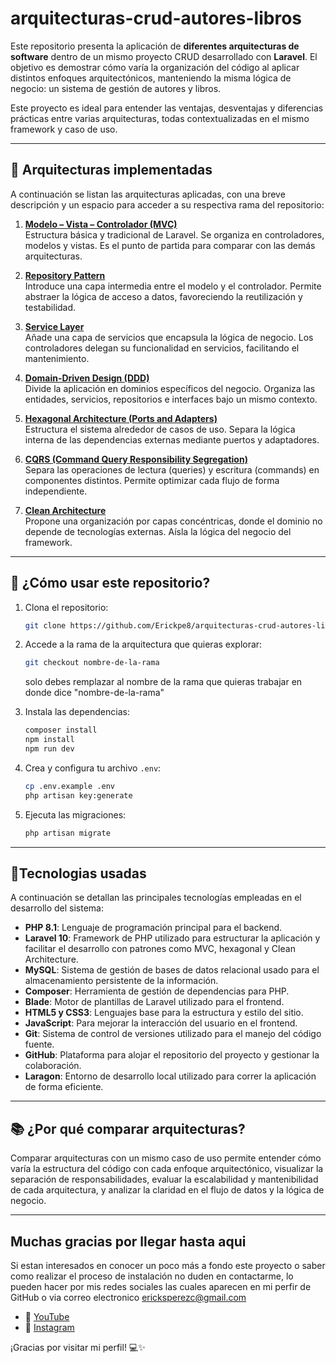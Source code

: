 
# arquitecturas-crud-autores-libros

Este repositorio presenta la aplicación de **diferentes arquitecturas de software** dentro de un mismo proyecto CRUD desarrollado con **Laravel**. El objetivo es demostrar cómo varía la organización del código al aplicar distintos enfoques arquitectónicos, manteniendo la misma lógica de negocio: un sistema de gestión de autores y libros.

Este proyecto es ideal para entender las ventajas, desventajas y diferencias prácticas entre varias arquitecturas, todas contextualizadas en el mismo framework y caso de uso.

---

## 📁 Arquitecturas implementadas

A continuación se listan las arquitecturas aplicadas, con una breve descripción y un espacio para acceder a su respectiva rama del repositorio:

1. **[Modelo – Vista – Controlador (MVC)](https://github.com/Erickpe8/arquitecturas-crud-autores-libros/tree/mvc)**  
   Estructura básica y tradicional de Laravel. Se organiza en controladores, modelos y vistas. Es el punto de partida para comparar con las demás arquitecturas.

2. **[Repository Pattern](https://github.com/Erickpe8/arquitecturas-crud-autores-libros/tree/repository-pattern)**  
   Introduce una capa intermedia entre el modelo y el controlador. Permite abstraer la lógica de acceso a datos, favoreciendo la reutilización y testabilidad.

3. **[Service Layer](https://github.com/Erickpe8/arquitecturas-crud-autores-libros/tree/service-layer)**  
   Añade una capa de servicios que encapsula la lógica de negocio. Los controladores delegan su funcionalidad en servicios, facilitando el mantenimiento.

4. **[Domain-Driven Design (DDD)](https://github.com/Erickpe8/arquitecturas-crud-autores-libros/tree/domain-driven-design)**  
   Divide la aplicación en dominios específicos del negocio. Organiza las entidades, servicios, repositorios e interfaces bajo un mismo contexto.

5. **[Hexagonal Architecture (Ports and Adapters)](https://github.com/Erickpe8/arquitecturas-crud-autores-libros/tree/hexagonal-architecture)**  
   Estructura el sistema alrededor de casos de uso. Separa la lógica interna de las dependencias externas mediante puertos y adaptadores.

6. **[CQRS (Command Query Responsibility Segregation)](https://github.com/Erickpe8/arquitecturas-crud-autores-libros/tree/CQRS-(command-query-responsibility-segregation))**  
   Separa las operaciones de lectura (queries) y escritura (commands) en componentes distintos. Permite optimizar cada flujo de forma independiente.

7. **[Clean Architecture](https://github.com/Erickpe8/arquitecturas-crud-autores-libros/tree/clean-architecture)**  
   Propone una organización por capas concéntricas, donde el dominio no depende de tecnologías externas. Aísla la lógica del negocio del framework.

---

## 🚀 ¿Cómo usar este repositorio?

1. Clona el repositorio:

   ```bash
   git clone https://github.com/Erickpe8/arquitecturas-crud-autores-libros.git
   ```
   

2. Accede a la rama de la arquitectura que quieras explorar:

   ```bash
   git checkout nombre-de-la-rama
   ```
   solo debes remplazar al nombre de la rama que quieras trabajar en donde dice "nombre-de-la-rama"

3. Instala las dependencias:

   ```bash
   composer install
   npm install
   npm run dev
   ```

4. Crea y configura tu archivo `.env`:

   ```bash
   cp .env.example .env
   php artisan key:generate
   ```

5. Ejecuta las migraciones:

   ```bash
   php artisan migrate
   ```

---
## 🤖Tecnologias usadas

A continuación se detallan las principales tecnologías empleadas en el desarrollo del sistema:

- **PHP 8.1**: Lenguaje de programación principal para el backend.
- **Laravel 10**: Framework de PHP utilizado para estructurar la aplicación y facilitar el desarrollo con patrones como MVC, hexagonal y Clean Architecture.
- **MySQL**: Sistema de gestión de bases de datos relacional usado para el almacenamiento persistente de la información.
- **Composer**: Herramienta de gestión de dependencias para PHP.
- **Blade**: Motor de plantillas de Laravel utilizado para el frontend.
- **HTML5 y CSS3**: Lenguajes base para la estructura y estilo del sitio.
- **JavaScript**: Para mejorar la interacción del usuario en el frontend.
- **Git**: Sistema de control de versiones utilizado para el manejo del código fuente.
- **GitHub**: Plataforma para alojar el repositorio del proyecto y gestionar la colaboración.
- **Laragon**: Entorno de desarrollo local utilizado para correr la aplicación de forma eficiente.
---
## 📚 ¿Por qué comparar arquitecturas?

Comparar arquitecturas con un mismo caso de uso permite entender cómo varía la estructura del código con cada enfoque arquitectónico, visualizar la separación de responsabilidades, evaluar la escalabilidad y mantenibilidad de cada arquitectura, y analizar la claridad en el flujo de datos y la lógica de negocio.


---

## Muchas gracias por llegar hasta aqui 
Si estan interesados en conocer un poco más a fondo este proyecto o saber como realizar el proceso de instalación no duden en contactarme, lo pueden hacer por mis redes sociales las cuales aparecen en mi perfir de GitHub o via correo electronico ericksperezc@gmail.com

- 🎥 [YouTube](https://www.youtube.com/@ErickPerez_8)
- 📸 [Instagram](https://www.instagram.com/erickperez_8/)

¡Gracias por visitar mi perfil! 💻✨
